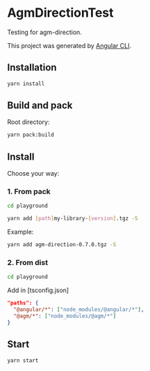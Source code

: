# AgmDirectionTest

Testing for agm-direction.

This project was generated by [Angular CLI](https://cli.angular.io/). 

## Installation

```bash
yarn install
```

## Build and pack

Root directory:

```bash
yarn pack:build
```

## Install

Choose your way:

### 1. From pack

```bash
cd playground
```

```bash
yarn add [path]my-library-[version].tgz -S
```

Example:

```bash
yarn add agm-direction-0.7.0.tgz -S
```

### 2. From dist

```bash
cd playground
```

Add in [tsconfig.json]

```json
"paths": {
  "@angular/*": ["node_modules/@angular/*"],
  "@agm/*": ["node_modules/@agm/*"]
}
```

## Start

```bash
yarn start
```
